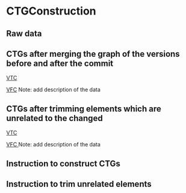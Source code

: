# CTGConstruction

## Raw data

## CTGs after merging the graph of the versions before and after the commit

<a href="https://drive.google.com/file/d/1-2ezW8Hc9VOtalbaCx9i0N0BLzVXxAN5/view?usp=share_link">VTC</a>

<a href="https://drive.google.com/file/d/1QgLrB-0yEexOBzf8gUao02NDabahaO-y/view?usp=share_link">VFC</a>
Note: add description of the data

## CTGs after trimming elements which are unrelated to the changed

<a href="https://drive.google.com/drive/folders/15C0WjoIq9DtNQpCgHRiESngOO8CJuZOW?usp=sharing"> VTC </a>

<a href="https://drive.google.com/drive/folders/1hFpVj11u_BJjVECqtgxrMRvj5-X46laZ?usp=sharing"> VFC </a>
Note: add description of the data

## Instruction to construct CTGs

## Instruction to trim unrelated elements


